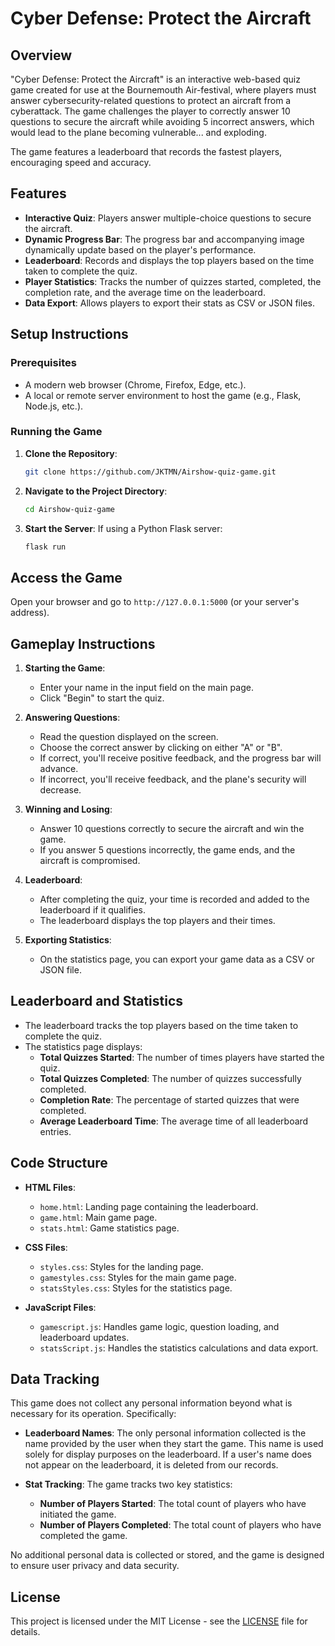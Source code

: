# Cyber Defense: Protect the Aircraft

## Overview

"Cyber Defense: Protect the Aircraft" is an interactive web-based quiz game created for use at the Bournemouth Air-festival, where players must answer cybersecurity-related questions to protect an aircraft from a cyberattack. The game challenges the player to correctly answer 10 questions to secure the aircraft while avoiding 5 incorrect answers, which would lead to the plane becoming vulnerable... and exploding.

The game features a leaderboard that records the fastest players, encouraging speed and accuracy.

## Features

- **Interactive Quiz**: Players answer multiple-choice questions to secure the aircraft.
- **Dynamic Progress Bar**: The progress bar and accompanying image dynamically update based on the player's performance.
- **Leaderboard**: Records and displays the top players based on the time taken to complete the quiz.
- **Player Statistics**: Tracks the number of quizzes started, completed, the completion rate, and the average time on the leaderboard.
- **Data Export**: Allows players to export their stats as CSV or JSON files.

## Setup Instructions

### Prerequisites

- A modern web browser (Chrome, Firefox, Edge, etc.).
- A local or remote server environment to host the game (e.g., Flask, Node.js, etc.).

### Running the Game

1. **Clone the Repository**:
    ```bash
    git clone https://github.com/JKTMN/Airshow-quiz-game.git
    ```
    
2. **Navigate to the Project Directory**:
    ```bash
    cd Airshow-quiz-game
    ```

3. **Start the Server**:
   If using a Python Flask server:
   ```bash
   flask run

## Access the Game

Open your browser and go to `http://127.0.0.1:5000` (or your server's address).

## Gameplay Instructions

1. **Starting the Game**:
   * Enter your name in the input field on the main page.
   * Click "Begin" to start the quiz.

2. **Answering Questions**:
   * Read the question displayed on the screen.
   * Choose the correct answer by clicking on either "A" or "B".
   * If correct, you'll receive positive feedback, and the progress bar will advance.
   * If incorrect, you'll receive feedback, and the plane's security will decrease.

3. **Winning and Losing**:
   * Answer 10 questions correctly to secure the aircraft and win the game.
   * If you answer 5 questions incorrectly, the game ends, and the aircraft is compromised.

4. **Leaderboard**:
   * After completing the quiz, your time is recorded and added to the leaderboard if it qualifies.
   * The leaderboard displays the top players and their times.

5. **Exporting Statistics**:
   * On the statistics page, you can export your game data as a CSV or JSON file.

## Leaderboard and Statistics

* The leaderboard tracks the top players based on the time taken to complete the quiz.
* The statistics page displays:
  * **Total Quizzes Started**: The number of times players have started the quiz.
  * **Total Quizzes Completed**: The number of quizzes successfully completed.
  * **Completion Rate**: The percentage of started quizzes that were completed.
  * **Average Leaderboard Time**: The average time of all leaderboard entries.

## Code Structure

* **HTML Files**:
  * `home.html`: Landing page containing the leaderboard.
  * `game.html`: Main game page.
  * `stats.html`: Game statistics page.

* **CSS Files**:
  * `styles.css`: Styles for the landing page.
  * `gamestyles.css`: Styles for the main game page.
  * `statsStyles.css`: Styles for the statistics page.

* **JavaScript Files**:
  * `gamescript.js`: Handles game logic, question loading, and leaderboard updates.
  * `statsScript.js`: Handles the statistics calculations and data export.

## Data Tracking

This game does not collect any personal information beyond what is necessary for its operation. Specifically:

- **Leaderboard Names**: The only personal information collected is the name provided by the user when they start the game. This name is used solely for display purposes on the leaderboard. If a user's name does not appear on the leaderboard, it is deleted from our records.

- **Stat Tracking**: The game tracks two key statistics:
  - **Number of Players Started**: The total count of players who have initiated the game.
  - **Number of Players Completed**: The total count of players who have completed the game.

No additional personal data is collected or stored, and the game is designed to ensure user privacy and data security.

## License

This project is licensed under the MIT License - see the [LICENSE](LICENSE) file for details.
